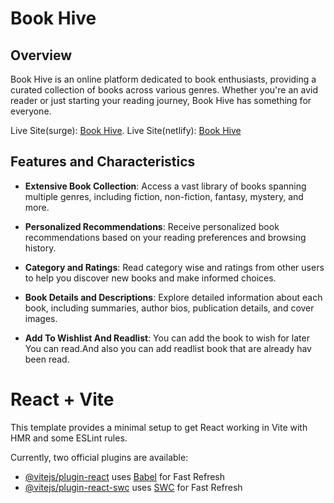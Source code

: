 # Book Hive

## Overview
Book Hive is an online platform dedicated to book enthusiasts, providing a curated collection of books across various genres. Whether you're an avid reader or just starting your reading journey, Book Hive has something for everyone.

Live Site(surge): [Book Hive](http://honorable-sidewalk.surge.sh/).
Live Site(netlify): [Book Hive](http://honorable-sidewalk.surge.sh/)


## Features and Characteristics

- **Extensive Book Collection**: Access a vast library of books spanning multiple genres, including fiction, non-fiction, fantasy, mystery, and more.
  
- **Personalized Recommendations**: Receive personalized book recommendations based on your reading preferences and browsing history.

- **Category and Ratings**: Read category wise and ratings from other users to help you discover new books and make informed choices.

- **Book Details and Descriptions**: Explore detailed information about each book, including summaries, author bios, publication details, and cover images.

- **Add To Wishlist And Readlist**: You can add the book to wish for later You can read.And also you can add readlist book that are already hav been read. 







# React + Vite

This template provides a minimal setup to get React working in Vite with HMR and some ESLint rules.

Currently, two official plugins are available:

- [@vitejs/plugin-react](https://github.com/vitejs/vite-plugin-react/blob/main/packages/plugin-react/README.md) uses [Babel](https://babeljs.io/) for Fast Refresh
- [@vitejs/plugin-react-swc](https://github.com/vitejs/vite-plugin-react-swc) uses [SWC](https://swc.rs/) for Fast Refresh
